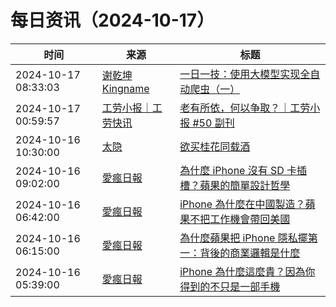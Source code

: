 ﻿# 每日资讯（2024-10-17）

|时间|来源|标题|
|---|---|---|
|2024-10-17 08:33:03|[谢乾坤 Kingname](http://www.kingname.info/atom.xml)|[一日一技：使用大模型实现全自动爬虫（一）](https://www.kingname.info/2024/10/17/auto-crawler-1/)|
|2024-10-17 00:59:57|[工劳小报｜工劳快讯](https://newsletter.laborinfocn.com/rss)|[老有所依，何以争取？｜工劳小报 #50 副刊](https://feed.laborinfocn7.com/issue50-supplement/)|
|2024-10-16 10:30:00|[太隐](https://wangyurui.com/feed.xml)|[欲买桂花同载酒](https://wangyurui.com/posts/yu-mai-gui-hua-tong-zai-jiu-5087b7a8)|
|2024-10-16 09:02:00|[愛瘋日報](http://www.iphonetaiwan.org/feeds/posts/default)|[為什麼 iPhone 沒有 SD 卡插槽？蘋果的簡單設計哲學](https://www.iphonetaiwan.org/2024/10/why-iphone-has-no-sd-card.html)|
|2024-10-16 06:42:00|[愛瘋日報](http://www.iphonetaiwan.org/feeds/posts/default)|[iPhone 為什麼在中國製造？蘋果不把工作機會帶回美國](https://www.iphonetaiwan.org/2024/10/why-iphone-manufactured-china.html)|
|2024-10-16 06:15:00|[愛瘋日報](http://www.iphonetaiwan.org/feeds/posts/default)|[為什麼蘋果把 iPhone 隱私擺第一：背後的商業邏輯是什麼](https://www.iphonetaiwan.org/2024/10/why-apple-prioritizes-privacy.html)|
|2024-10-16 05:39:00|[愛瘋日報](http://www.iphonetaiwan.org/feeds/posts/default)|[iPhone 為什麼這麼貴？因為你得到的不只是一部手機](https://www.iphonetaiwan.org/2024/10/why-iphone-price-is-high.html)|
